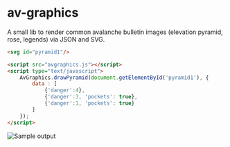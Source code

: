 # av-graphics

A small lib to render common avalanche bulletin images (elevation pyramid, rose, legends) via JSON and SVG.

```html
<svg id="pyramid1"/>

<script src="avgraphics.js"></script>
<script type="text/javascript">
    AvGraphics.drawPyramid(document.getElementById('pyramid1'), {
        data : [
            {'danger':4},
            {'danger':3, 'pockets': true},
            {'danger':1, 'pockets': true}
        ]
    });
</script>
```

<img src="http://i.imgur.com/Q57gME0.png" alt="Sample output" style="max-width: 90%;"/>

